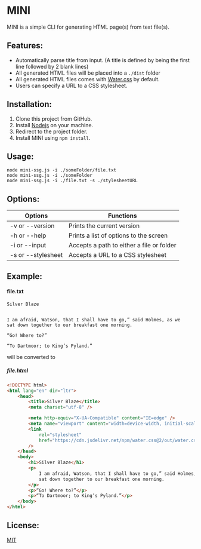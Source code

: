 # MINI

MINI is a simple CLI for generating HTML page(s) from text file(s).

## Features:

-   Automatically parse title from input. (A title is defined by being the first line followed by 2 blank lines)
-   All generated HTML files will be placed into a `./dist` folder
-   All generated HTML files comes with [Water.css](https://github.com/kognise/water.css) by default.
-   Users can specify a URL to a CSS stylesheet.

## Installation:

1. Clone this project from GitHub.
2. Install [Nodejs](https://nodejs.org/en/) on your machine.
3. Redirect to the project folder.
4. Install MINI using `npm install`.

## Usage:

```
node mini-ssg.js -i ./someFolder/file.txt
node mini-ssg.js -i ./someFolder
node mini-ssg.js -i ./file.txt -s ./stylesheetURL
```

## Options:

| Options            | Functions                                 |
| ------------------ | ----------------------------------------- |
| -v or --version    | Prints the current version                |
| -h or --help       | Prints a list of options to the screen    |
| -i or --input      | Accepts a path to either a file or folder |
| -s or --stylesheet | Accepts a URL to a CSS stylesheet         |

## Example:

#### file.txt

```
Silver Blaze


I am afraid, Watson, that I shall have to go,” said Holmes, as we
sat down together to our breakfast one morning.

“Go! Where to?”

“To Dartmoor; to King’s Pyland.”
```

will be converted to

##### file.html

```html
<!DOCTYPE html>
<html lang="en" dir="ltr">
    <head>
        <title>Silver Blaze</title>
        <meta charset="utf-8" />

        <meta http-equiv="X-UA-Compatible" content="IE=edge" />
        <meta name="viewport" content="width=device-width, initial-scale=1.0" />
        <link
            rel="stylesheet"
            href="https://cdn.jsdelivr.net/npm/water.css@2/out/water.css"
        />
    </head>
    <body>
        <h1>Silver Blaze</h1>
        <p>
            I am afraid, Watson, that I shall have to go,” said Holmes, as we
            sat down together to our breakfast one morning.
        </p>
        <p>“Go! Where to?”</p>
        <p>“To Dartmoor; to King’s Pyland.”</p>
    </body>
</html>
```

## License:

[MIT](https://choosealicense.com/licenses/mit/)
